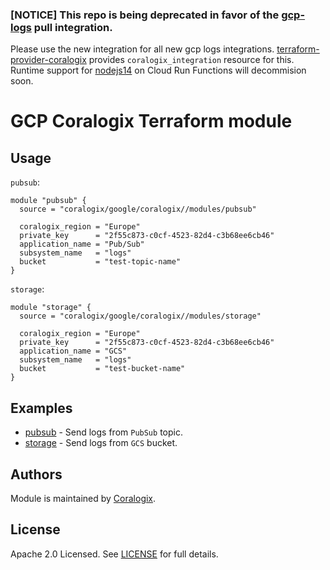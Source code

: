 
### [NOTICE] This repo is being deprecated in favor of the [gcp-logs](https://coralogix.com/docs/integrations/gcp/gcp-logs/) pull integration.

Please use the new integration for all new gcp logs integrations. [terraform-provider-coralogix](https://github.com/coralogix/terraform-provider-coralogix) provides `coralogix_integration` resource for this. Runtime support for [nodejs14](https://cloud.google.com/functions/docs/runtime-support#node.js) on Cloud Run Functions will decommision soon.

# GCP Coralogix Terraform module

## Usage

`pubsub`:

```hcl
module "pubsub" {
  source = "coralogix/google/coralogix//modules/pubsub"

  coralogix_region = "Europe"
  private_key      = "2f55c873-c0cf-4523-82d4-c3b68ee6cb46"
  application_name = "Pub/Sub"
  subsystem_name   = "logs"
  bucket           = "test-topic-name"
}
```

`storage`:

```hcl
module "storage" {
  source = "coralogix/google/coralogix//modules/storage"

  coralogix_region = "Europe"
  private_key      = "2f55c873-c0cf-4523-82d4-c3b68ee6cb46"
  application_name = "GCS"
  subsystem_name   = "logs"
  bucket           = "test-bucket-name"
}
```

## Examples

- [pubsub](https://github.com/coralogix/terraform-coralogix-google/tree/master/examples/pubsub) - Send logs from `PubSub` topic.
- [storage](https://github.com/coralogix/terraform-coralogix-google/tree/master/examples/storage) - Send logs from `GCS` bucket.

## Authors

Module is maintained by [Coralogix](https://github.com/coralogix).

## License

Apache 2.0 Licensed. See [LICENSE](https://github.com/coralogix/terraform-coralogix-google/tree/master/LICENSE) for full details.
